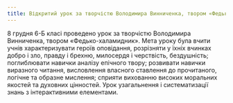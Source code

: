 ```yaml
---
title: Відкритий урок за творчістю Володимира Винниченка, твором «Федько-халамидник»
---
```


8 грудня 6-Б класі проведено урок за творчістю Володимира Винниченка, твором «Федько-халамидник». Мета уроку була вчити учнів характеризувати героїв оповідання, розрізняти у їхніх вчинках добро і зло, правду і брехню, милосердя і черствість, бездушність; поглиблювати навички аналізу епічного твору; розвивати навички виразного читання, висловлення власного ставлення до прочитаного, логічне та образне мислення; сприяти вихованню високих моральних якостей та духовних цінностей. Урок узагальнення і систематизації знань з інтерактивними елементами.

<slideshow id="72157693308851524"></slideshow>
